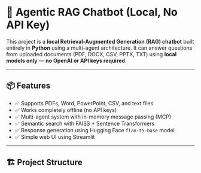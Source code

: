 # 🤖 Agentic RAG Chatbot (Local, No API Key)

This project is a **local Retrieval-Augmented Generation (RAG) chatbot** built entirely in **Python** using a multi-agent architecture. It can answer questions from uploaded documents (PDF, DOCX, CSV, PPTX, TXT) using **local models only** — **no OpenAI or API keys required**.

---

## 📦 Features

- ✅ Supports PDFs, Word, PowerPoint, CSV, and text files
- ✅ Works completely offline (no API keys)
- ✅ Multi-agent system with in-memory message passing (MCP)
- ✅ Semantic search with FAISS + Sentence Transformers
- ✅ Response generation using Hugging Face `flan-t5-base` model
- ✅ Simple web UI using Streamlit

---

## 🏗️ Project Structure

